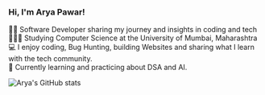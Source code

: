 <!--Simple Bio and stats-->

### Hi, I'm Arya Pawar!

👨‍💻 Software Developer sharing my journey and insights in coding and tech<br/>
👩🏻‍🎓 Studying Computer Science at the University of Mumbai, Maharashtra<br/>
💻 I enjoy coding, Bug Hunting, building Websites and sharing what I learn with the tech community.<br/>
💭 Currently learning and practicing about DSA and AI.<br/>

<!--Github stats-->

![Arya's GitHub stats](https://github-readme-stats.vercel.app/api?username=Aryapawar92&show_icons=true&theme=gotham)


